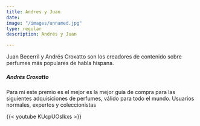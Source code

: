 ```yaml
---
title: Andres y Juan
date: 
image: "/images/unnamed.jpg"
type: regular
description: Andrés y Juan

---
```

Juan Becerril y Andrés Croxatto son los creadores de contenido sobre perfumes más populares de habla hispana.

##### Andrés Croxatto

Para mi este premio es el mejor es la mejor guía de compra para las siguientes adquisiciones de perfumes, válido para todo el mundo. Usuarios normales, expertos y coleccionistas

{{< youtube KUcpUOslkxs >}}